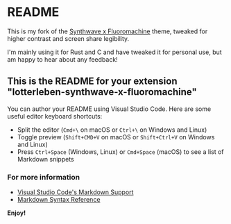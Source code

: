 # README

This is my fork of the [Synthwave x Fluoromachine](https://marketplace.visualstudio.com/items?itemName=webrender.synthwave-x-fluoromachine) theme, tweaked for higher contrast and screen share legibility.

I'm mainly using it for Rust and C and have tweaked it for personal use, but am happy to hear about any feedback!

## This is the README for your extension "lotterleben-synthwave-x-fluoromachine"
You can author your README using Visual Studio Code.  Here are some useful editor keyboard shortcuts:

* Split the editor (`Cmd+\` on macOS or `Ctrl+\` on Windows and Linux)
* Toggle preview (`Shift+CMD+V` on macOS or `Shift+Ctrl+V` on Windows and Linux)
* Press `Ctrl+Space` (Windows, Linux) or `Cmd+Space` (macOS) to see a list of Markdown snippets

### For more information
* [Visual Studio Code's Markdown Support](http://code.visualstudio.com/docs/languages/markdown)
* [Markdown Syntax Reference](https://help.github.com/articles/markdown-basics/)

**Enjoy!**
